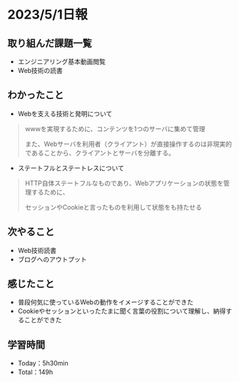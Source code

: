 # 2023/5/1日報

## 取り組んだ課題一覧
- エンジニアリング基本動画閲覧
- Web技術の読書

## わかったこと
- Webを支える技術と発明について
> wwwを実現するために、コンテンツを1つのサーバに集めて管理
> 
> また、Webサーバを利用者（クライアント）が直接操作するのは非現実的であることから、クライアントとサーバを分離する。

- ステートフルとステートレスについて
> HTTP自体ステートフルなものであり、Webアプリケーションの状態を管理するために、
>
> セッションやCookieと言ったものを利用して状態をも持たせる

## 次やること 
- Web技術読書
- ブログへのアウトプット

## 感じたこと
- 普段何気に使っているWebの動作をイメージすることができた
- Cookieやセッションといったたまに聞く言葉の役割について理解し、納得することができた

## 学習時間
- Today：5h30min
- Total：149h
